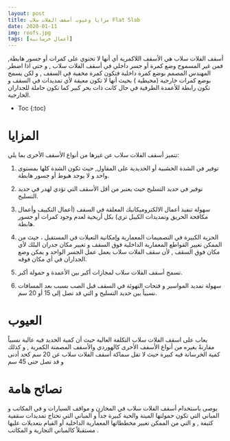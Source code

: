 ```yaml
---
layout: post
title: مزايا وعيوب أسقف الفلات سلاب Flat Slab
date: 2020-01-11
img: roofs.jpg
tags: [أعمال خرسانية]
---
```


أسقف الفلات سلاب هي الأسقف اللاكمرية أي أنها لا تحتوي على كمرات أو جسور هابطة, فمن غير المسموح وضع كمرة أو جسر داخلي في أسقف الفلات سلاب , و حتى اذا اضطر المهندس المصمم بوضع كمرة داخلية فتكون كمرة مخفية في السقف , و لكن يسمح بوضع كمرات خارجية (محيطية ) بحيث أنها لا تكون معيقة لأي تمديدات في السقف و تكون رابطة للأعمدة الطرفية في حال كانت ذات بحر كبير كما تكون حاملة للجداران الخارجية.

* Toc
{:toc}

# المزايا

تتميز أسقف الفلات سلاب عن غيرها من أنواع الأسقف الأخرى بما يلي:

1. توفير في الشدة الخشبية أو الحديدية على المقاول, حيث تكون الشدة كلها بمستوى واحد و لا يوجد هبوط أو جسور هابطة.

2. توفير في حديد التسليح حيث يعتبر من أقل الأسقف التي تؤدي لهدر في حديد التسليح.

3. سهولة تنفيذ أعمال الالكتروميكانيك المعلقة في السقف (أعمال التكييف وأعمال مكافحة الحريق وتمديدات الكيبل تري) بكل أريحية لعدم وجود كمرات أو جسور هابطة.

4. الحرية الكبيرة في التصميمات المعمارية وإمكانية التعيلات في المستقبل ، حيث من الممكن تغيير القواطع المعمارية الداخلية فوق السقف و تغيير مكان جدران البلك لأي مكان فوق السقف , لأن سقف الفلات سلاب يعمل عمل الجسر الواحد  و يمكن وضع الجداران في أي مكان فوقه.

5. تسمح أسقف الفلات سلاب لمجازات أكبر بين الأعمدة و حمولة أكبر.

6. سهولة تمديد المواسير و فتحات التهوئة في السقف قبل الصب بسبب بعد المسافات نسبياً بين حديد التسليح و التي قد  تصل إلى 15 أو 20 سم.

# العيوب
 
يعاب على اسقف الفلات سلاب التكلفة العالية حيث أن كمية الحديد فيه عالية نسبياً مقارنةً بغيره من أنواع الأسقف الأخرى كالهوردي والأسقف المصمتة الكمرية , و كذلك كمية الخرسانة فيه كبيرة حيث لا تقل سماكة أسقف الفلات سلاب عن 20 سم كحد أدنى و قد تصل حتى 45 سم 

# نصائح هامة

يوصى  باستخدام أسقف الفلات سلاب في المخازن و مواقف السيارات و في المكاتب و المباني التي تكون حمولتها الميتة والحية كبيرة جداً و المباني التي تحتاج تمديدات سقفية كثيفة , و التي من الممكن تغيير مخططاتها المعمارية الداخلية أو القيام بتعديلات عليها مستقبلاً كالمباني التجارية و المكاتب .


